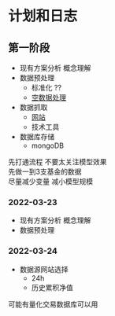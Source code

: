 
# 计划和日志


## 第一阶段

- 现有方案分析 概念理解
- 数据预处理
    - 标准化 ??
    - [空数据处理](./ml-fund.md#空数据处理)
- 数据抓取
    - [网站](./ml-fund.md#网站)
    - 技术工具
- 数据库存储  
    - mongoDB

先打通流程 不要太关注模型效果  
先做一到3支基金的数据  
尽量减少变量 减小模型规模  

### 2022-03-23
- 现有方案分析 概念理解
- 数据预处理


### 2022-03-24

- 数据源网站选择  
    - 24h 
    - 历史累积净值
    
可能有量化交易数据库可以用
